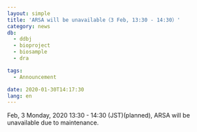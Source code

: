 ```yaml
---
layout: simple
title: 'ARSA will be unavailable（3 Feb, 13:30 - 14:30）'
category: news
db:
  - ddbj
  - bioproject
  - biosample
  - dra

tags:
  - Announcement

date: 2020-01-30T14:17:30
lang: en
---
```


Feb, 3 Monday, 2020 13:30 - 14:30 (JST)(planned), ARSA will be unavailable due to maintenance.
